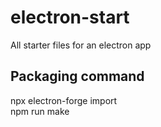 # electron-start

All starter files for an electron app

## Packaging command

npx electron-forge import   
npm run make   

